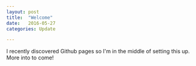 ```yaml
---
layout: post
title:  "Welcome"
date:   2016-05-27
categories: Update

---
```


I recently discovered Github pages so I'm in the middle of setting this up. More into to come!
